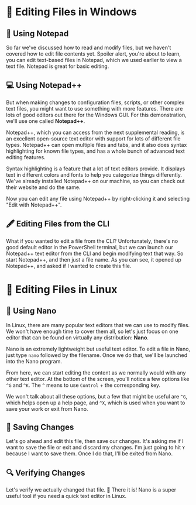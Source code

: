 # 🔧 Editing Files in Windows


## 📝 Using Notepad
So far we've discussed how to read and modify files, but we haven't covered how to edit file contents yet. Spoiler alert, you're about to learn, you can edit text-based files in Notepad, which we used earlier to view a text file. Notepad is great for basic editing.

## 💻 Using Notepad++
But when making changes to configuration files, scripts, or other complex text files, you might want to use something with more features. There are lots of good editors out there for the Windows GUI. For this demonstration, we'll use one called **Notepad++**.

Notepad++, which you can access from the next supplemental reading, is an excellent open-source text editor with support for lots of different file types. Notepad++ can open multiple files and tabs, and it also does syntax highlighting for known file types, and has a whole bunch of advanced text editing features.

Syntax highlighting is a feature that a lot of text editors provide. It displays text in different colors and fonts to help you categorize things differently. We've already installed Notepad++ on our machine, so you can check out their website and do the same.

Now you can edit any file using Notepad++ by right-clicking it and selecting "Edit with Notepad++".

## 🖋️ Editing Files from the CLI
What if you wanted to edit a file from the CLI? Unfortunately, there's no good default editor in the PowerShell terminal, but we can launch our Notepad++ text editor from the CLI and begin modifying text that way. So start Notepad++, and then just a file name. As you can see, it opened up Notepad++, and asked if I wanted to create this file.

# 🐧 Editing Files in Linux

## 📝 Using Nano
In Linux, there are many popular text editors that we can use to modify files. We won't have enough time to cover them all, so let's just focus on one editor that can be found on virtually any distribution: **Nano**.

Nano is an extremely lightweight but useful text editor. To edit a file in Nano, just type `nano` followed by the filename. Once we do that, we'll be launched into the Nano program.

From here, we can start editing the content as we normally would with any other text editor. At the bottom of the screen, you'll notice a few options like `^G` and `^K`. The `^` means to use `Control` + the corresponding key.

We won't talk about all these options, but a few that might be useful are `^G`, which helps open up a help page, and `^X`, which is used when you want to save your work or exit from Nano.

## 💾 Saving Changes
Let's go ahead and edit this file, then save our changes. It's asking me if I want to save the file or exit and discard my changes. I'm just going to hit `Y` because I want to save them. Once I do that, I'll be exited from Nano.

## 🔍 Verifying Changes
Let's verify we actually changed that file. 🥳 There it is! Nano is a super useful tool if you need a quick text editor in Linux.